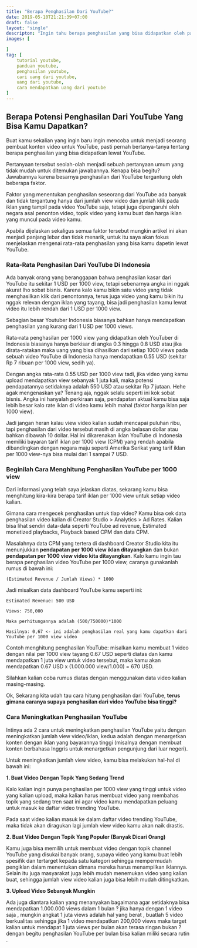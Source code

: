```yaml
---
title: "Berapa Penghasilan Dari YouTube?"
date: 2019-05-10T21:21:39+07:00
draft: false
layout: "single"
descripton: "Ingin tahu berapa penghasilan yang bisa didapatkan oleh para YouTuber? Simak ulasan Bisnis7 mengenai penghasilan dari YouTube."
images: [

]
tag: [
    tutorial youtube,
    panduan youtube,
    penghasilan youtube,
    cari uang dari youtube,
    uang dari youtube,
    cara mendapatkan uang dari youtube
]
---
```


## Berapa Potensi Penghasilan Dari YouTube Yang Bisa Kamu Dapatkan?

Buat kamu sekalian yang ingin baru ingin mencoba untuk menjadi seorang pembuat konten video untuk YouTube, pasti pernah bertanya-tanya tentang berapa penghasilan yang bisa didapatkan lewat YouTube. 

Pertanyaan tersebut seolah-olah menjadi sebuah pertanyaan umum yang tidak mudah untuk ditemukan jawabannya. Kenapa bisa begitu? Jawabannya karena besarnya penghasilan dari YouTube tergantung oleh beberapa faktor.

Faktor yang menentukan penghasilan seseorang dari YouTube ada banyak dan tidak tergantung hanya dari jumlah view video dan jumlah klik pada iklan yang tampil pada video YouTube saja, tetapi juga dipengaruhi oleh negara asal penonton video, topik video yang kamu buat dan harga iklan yang muncul pada video kamu.

Apabila dijelaskan sekaligus semua faktor tersebut mungkin artikel ini akan menjadi panjang lebar dan tidak menarik, untuk itu saya akan fokus menjelaskan mengenai rata-rata penghasilan yang bisa kamu dapetin lewat YouTube.

### Rata-Rata Penghasilan Dari YouTube Di Indonesia

Ada banyak orang yang beranggapan bahwa penghasilan kasar dari YouTube itu sekitar 1 USD per 1000 view, tetapi sebenarnya angka ini nggak akurat lho sobat bisnis. Karena kalo kamu bikin satu video yang tidak menghasilkan klik dari penontonnya, terus juga video yang kamu bikin itu nggak relevan dengan iklan yang tayang, bisa jadi penghasilan kamu lewat video itu lebih rendah dari 1 USD per 1000 view.

Sebagian besar Youtuber Indonesia biasanya bahkan hanya mendapatkan penghasilan yang kurang dari 1 USD per 1000 views. 

Rata-rata penghasilan per 1000 view yang didapatkan oleh YouTuber di Indonesia biasanya hanya berkisar di angka 0.3 hingga 0.8 USD atau jika dirata-ratakan maka uang yang bisa dihasilkan dari setiap 1000 views pada sebuah video YouTube di Indonesia hanya mendapatkan 0.55 USD (sekitar Rp 7 ribuan per 1000 view, sedih ya). 

Dengan angka rata-rata 0.55 USD per 1000 view tadi, jika video yang kamu upload mendapatkan view sebanyak 1 juta kali, maka potensi pendapatannya setidaknya adalah 550 USD atau sekitar Rp 7 jutaan. Hehe agak mengenaskan ya? Tenang aja, nggak selalu seperti ini kok sobat bisnis. Angka ini hanyalah perkiraan saja, pendapatan aktual kamu bisa saja lebih besar kalo rate iklan di video kamu lebih mahal (faktor harga iklan per 1000 view).

Jadi jangan heran kalau view video kalian sudah mencapai puluhan ribu, tapi penghasilan dari video tersebut masih di angka belasan dollar atau bahkan dibawah 10 dollar. Hal ini dikarenakan iklan YouTube di Indonesia memiliki bayaran tarif iklan per 1000 view (CPM) yang rendah apabila dibandingkan dengan negara maju seperti Amerika Serikat yang tarif iklan per 1000 view-nya bisa mulai dari 1 sampai 7 USD.

### Beginilah Cara Menghitung Penghasilan YouTube per 1000 view

Dari informasi yang telah saya jelaskan diatas, sekarang kamu bisa menghitung kira-kira berapa tarif iklan per 1000 view untuk setiap video kalian.

Gimana cara mengecek penghasilan untuk tiap video? Kamu bisa cek data penghasilan video kalian di Creator Studio > Analytics > Ad Rates. Kalian bisa lihat sendiri data-data seperti YouTube ad revenue, Estimated monetized playbacks, Playback based CPM dan data CPM.

Masalahnya data CPM yang tertera di dashboard Creator Studio kita itu menunjukkan **pendapatan per 1000 view iklan ditayangkan** dan bukan **pendapatan per 1000 view video kita ditayangkan**. Kalo kamu ingin tau berapa penghasilan video YouTube per 1000 view, caranya gunakanlah rumus di bawah ini:

`(Estimated Revenue / Jumlah Views) * 1000`


Jadi misalkan data dashboard YouTube kamu seperti ini:

`Estimated Revenue: 500 USD`

`Views: 750,000`

`Maka perhitungannya adalah (500/750000)*1000`

`Hasilnya: 0,67 <- ini adalah penghasilan real yang kamu dapatkan dari YouTube per 1000 view video`

Contoh menghitung penghasilan YouTube: misalkan kamu membuat 1 video dengan nilai per 1000 view tayang 0.67 USD seperti diatas dan kamu mendapatkan 1 juta view untuk video tersebut, maka kamu akan mendapatkan 0.67 USD x (1.000.000 view/1.000) = 670 USD.

Silahkan kalian coba rumus diatas dengan menggunakan data video kalian masing-masing.

Ok, Sekarang kita udah tau cara hitung penghasilan dari YouTube, **terus gimana caranya supaya penghasilan dari video YouTube bisa tinggi?**

### Cara Meningkatkan Penghasilan YouTube

Intinya ada 2 cara untuk meningkatkan penghasilan YouTube yaitu dengan meningkatkan jumlah view video/iklan, kedua adalah dengan menargetkan konten dengan iklan yang bayarannya tinggi (misalnya dengan membuat konten berbahasa Inggris untuk menargetkan pengunjung dari luar negeri). 

Untuk meningkatkan jumlah view video, kamu bisa melakukan hal-hal di bawah ini:

**1. Buat Video Dengan Topik Yang Sedang Trend**

Kalo kalian ingin punya penghasilan per 1000 view yang tinggi untuk video yang kalian upload, maka kalian harus membuat video yang membahas topik yang sedang tren saat ini agar video kamu mendapatkan peluang untuk masuk ke daftar video trending YouTube.

Pada saat video kalian masuk ke dalam daftar video trending YouTube, maka tidak akan diragukan lagi jumlah view video kamu akan naik drastis. 

**2. Buat Video Dengan Topik Yang Populer (Banyak Dicari Orang)**

Kamu juga bisa memilih untuk membuat video dengan topik channel YouTube yang disukai banyak orang, supaya video yang kamu buat lebih spesifik dan tertarget kepada satu kategori sehingga mempermudah pengiklan dalam menentukan dimana mereka harus menampilkan iklannya. Selain itu juga masyarakat juga lebih mudah menemukan video yang kalian buat, sehingga jumlah view video kalian juga bisa lebih mudah ditingkatkan.

**3. Upload Video Sebanyak Mungkin**

Ada juga diantara kalian yang menanyakan bagaimana agar setidaknya bisa mendapatkan 1.000.000 views dalam 1 bulan ? jika hanya dengan 1 video saja , mungkin angkat 1 juta views adalah hal yang berat , buatlah 5 video berkualitas sehingga jika 1 video mendapatkan 200,000 views maka target kalian untuk mendapat 1 juta views per bulan akan terasa ringan bukan ? dengan begitu penghasilan YouTube per bulan bisa kalian miliki secara rutin .
